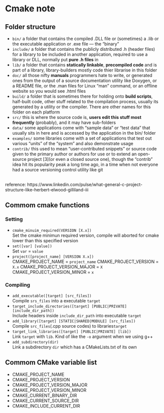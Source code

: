 # Cmake note
## Folder structure
* `bin/` a folder that contains the compiled .DLL file or (sometimes) a .lib or the executable application or .exe file — the “binary”
* `include/` a folder that contains the publicly distributed .h (header files) for a library to be included in another application, required to use a library or DLL, normally put **pure .h files** in
* `lib/` a folder that contains **statically linkable**, **precompiled code** and is part of a library, library-builders mostly code thier librarise in this folder
* `doc/` all those nifty **manuals** programmers hate to write, or generated ones from the output of a source documentation utility like Doxygen, or a README file, or the .man files for Linux “man” command, or an offline website so you would see .html files
* `build/` a folder that is sometimes there for holding onto **build scripts**, half-built code, other stuff related to the compilation process, usually its generated by a utility or the compiler. There are other names for this folder on each platform
* `src/` this is where the source code is, **users edit this stuff most frequently** (probably), and it may have sub-folders
* `data/` some applications come with “sample data” or “test data” that usually sits in here and is accessed by the application in the bin/ folder
* `examples/` some libraries come with a set of applications that test out various “units” of the “system” and also demonstrate usage
* `contrib/` this used to mean “user-contributed snippets” or source code given to the primary author or authors for use or to extend an open-source project [3](or even a closed source one), though the “contrib” idea hit its popularity peak a long time ago, in a time when not everyone had a source versioning control utility like git
<br />
reference: https://www.linkedin.com/pulse/what-general-c-project-structure-like-herbert-elwood-gilliland-iii

## Commom cmake functions
### Setting
* `cmake_minuim_required(VERSION [X.x])`<br />
Set the cmake minimun required version, compile will aborted for cmake lower than this specified version
* `set([var] [value])`<br />
Set `var` = `value`
* `project([project_name] [VERSION X.x])`<br />
CMAKE_PROJECT_NAME = `project_name`
CMAKE_PROJECT_VERSION = `X.x`
CMAKE_PROJECT_VERSION_MAJOR = `X`
CMAKE_PROJECT_VERSION_MINOR = `x`

### Compiling
* `add_executable([target] [src_files])`<br />
Compile `srs_files` into a executable `target`
* `target_include_directories([target] [PUBLIC|PRIVATE] [include_dir_path])`<br />
Include headers inside `include_dir_path` into executable `target`
* `add_library([target] [STATIC|SHARED|MODULE] [src_files])`<br />
Compile `src_files`(.cpp source codes) to libraries`target`
* `target_link_libraries([target] [PUBLIC|PRIVATE] [lib])`<br />
Link `target` with `lib`. Kind of like the `-o` argument when we using g++
* `add_subdirectory(dir)`<br />
Link a subdirectory `dir` which has a CMakeLists.txt of its own

## Commom CMake variable list
* CMAKE_PROJECT_NAME
* CMAKE_PROJECT_VERSION
* CMAKE_PROJECT_VERSION_MAJOR
* CMAKE_PROJECT_VERSION_MINOR
* CMAKE_CURRENT_BINARY_DIR
* CMAKE_CURRENT_SOURCE_DIR
* CMAKE_INCLUDE_CURRENT_DIR